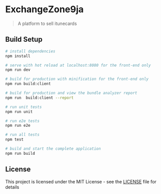# ExchangeZone9ja

> A platform to sell itunecards

## Build Setup

``` bash
# install dependencies
npm install

# serve with hot reload at localhost:8080 for the front-end only
npm run dev

# build for production with minification for the front-end only
npm run build:client

# build for production and view the bundle analyzer report
npm run  build:client --report

# run unit tests
npm run unit

# run e2e tests
npm run e2e

# run all tests
npm test

# build and start the complete application
npm run build
```
## License

This project is licensed under the MIT License - see the [LICENSE](LICENSE) file for details
